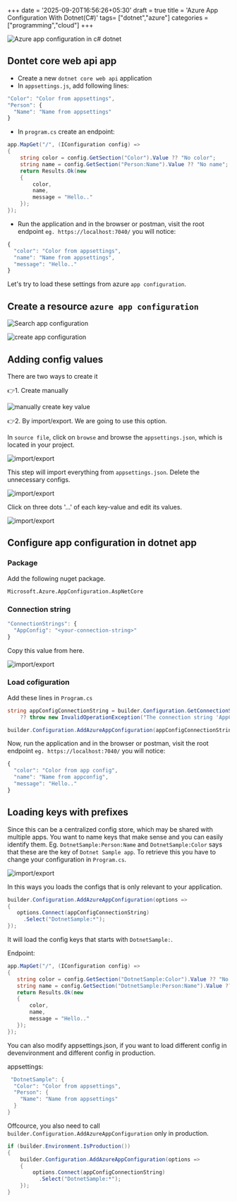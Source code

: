 +++
date = '2025-09-20T16:56:26+05:30'
draft = true
title = 'Azure App Configuration With Dotnet(C#)'
tags= ["dotnet","azure"]
categories = ["programming","cloud"]
+++

![Azure app configuration in c# dotnet](/images/appconfig/azure_app_configuration_csharp.png)

## Dontet core web api app

- Create a new `dotnet core web api` application
- In `appsettings.js`, add following lines:

```js
"Color": "Color from appsettings",
"Person": {
  "Name": "Name from appsettings"
}
```

- In `program.cs` create an endpoint:

```cs
app.MapGet("/", (IConfiguration config) =>
{
    string color = config.GetSection("Color").Value ?? "No color";
    string name = config.GetSection("Person:Name").Value ?? "No name";
    return Results.Ok(new
    {
        color,
        name,
        message = "Hello.."
    });
});
```

- Run the application and in the browser or postman, visit the root endpoint `eg. https://localhost:7040/` you will notice:

```js
{
  "color": "Color from appsettings",
  "name": "Name from appsettings",
  "message": "Hello.."
}
```

Let's try to load these settings from azure `app configuration`.

## Create a resource `azure app configuration`

![Search app configuration](/images/appconfig/1.png)

![create app configuration](/images/appconfig/2.png)

## Adding config values

There are two ways to create it

👉1. Create manually

![manually create key value](/images/appconfig/1_manual.png)

👉2. By import/export. We are going to use this option. 

In `source file`, click on `browse` and browse the `appsettings.json`, which is located in your project.

![import/export](/images/appconfig/2_import.png)

This step will import everything from `appsettings.json`. Delete the unnecessary configs.

![import/export](/images/appconfig/2_import_delete.png)

Click on three dots '...' of each key-value and edit its values.

![import/export](/images/appconfig/2_import_edit.png)

## Configure app configuration in dotnet app

### Package

Add the following nuget package.

`Microsoft.Azure.AppConfiguration.AspNetCore`

### Connection string

```js
"ConnectionStrings": {
  "AppConfig": "<your-connection-string>"
}
```

Copy this value from here.

![import/export](/images/appconfig/connectionString.png)


### Load cofiguration

Add these lines in `Program.cs`

```cs
string appConfigConnectionString = builder.Configuration.GetConnectionString("AppConfig")
    ?? throw new InvalidOperationException("The connection string 'AppConfiguration' was not found.");

builder.Configuration.AddAzureAppConfiguration(appConfigConnectionString);
```

Now, run the application and in the browser or postman, visit the root endpoint `eg. https://localhost:7040/` you will notice:


```js
{
  "color": "Color from app config",
  "name": "Name from appconfig",
  "message": "Hello.."
}
```

## Loading keys with prefixes

Since this can be a centralized config store, which may be shared with multiple apps. You want to name keys that make sense and you can easily identify them. Eg. `DotnetSample:Person:Name` and `DotnetSample:Color` says that these are the key of `Dotnet Sample app`. To retrieve this you have to change your configuration in `Program.cs`. 

![import/export](/images/appconfig/KeyValueWithPrefix.png)


In this ways you loads the configs that is only relevant to your application.

 ```cs
 builder.Configuration.AddAzureAppConfiguration(options =>
{
    options.Connect(appConfigConnectionString)
      .Select("DotnetSample:*");
});
 ```
 
 It will load the config keys that starts with `DotnetSample:`.
 
 Endpoint:
 
 ```cs
 app.MapGet("/", (IConfiguration config) =>
{
    string color = config.GetSection("DotnetSample:Color").Value ?? "No color";
    string name = config.GetSection("DotnetSample:Person:Name").Value ?? "No name";
    return Results.Ok(new
    {
        color,
        name,
        message = "Hello.."
    });
});
 ```
 
You can also modify appsettings.json, if you want to load different config in devenvironment and different config in production. 
 
appsettings: 
 
```cs
 "DotnetSample": {
  "Color": "Color from appsettings",
  "Person": {
    "Name": "Name from appsettings"
  }
}
```

Offcource, you also need to call `builder.Configuration.AddAzureAppConfiguration` only in production. 

```cs
if (builder.Environment.IsProduction())
{
    builder.Configuration.AddAzureAppConfiguration(options =>
    {
        options.Connect(appConfigConnectionString)
          .Select("DotnetSample:*");
    });
}
```
 
 